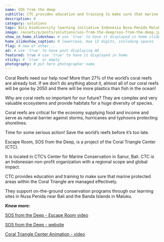 ```yaml
---
name: SOS from the deep
subtitle: CTC provides education and training to make sure that marine protected areas!
description: #
category: solutions
tags: Bali biodiversity learning initiative Indonesia Nusa-Penida Maluku save-oceans tropical
image: /assets/p/posts/solutions/sos-from-the-deep/sos-from-the-deep.jpg
show_in_home_slideshow: # use 'true' to have it displayed in home slideshow
home_slideshow_caption: # lowercase, max 12 digits, including spaces
flag: # new or other...
ad: # use 'true' to have post displaying AD
featured: true # use 'true' to have it displayed in home
sticky: # 'true' or empty
photography: # put here photographer name
---
```


Coral Reefs need our help now! More than 27% of the world’s coral reefs are already lost. If we don’t do anything about it, almost all of our coral reefs will be gone by 2050 and there will be more plastics than fish in the ocean!

Why are coral reefs so important for our future? They are complex and very valuable ecosystems and provide habitats for a huge diversity of species.

Coral reefs are critical for the economy supplying food and income and serve as natural barrier against storms, hurricanes and typhoons protecting shorelines.

Time for some serious action! Save the world’s reefs before it’s too late.

Escape Room, SOS from the Deep, is a project of the Coral Triangle Center (CTC).

It is located in CTC’s Center for Marine Conservation in Sanur, Bali. CTC is an Indonesian non-profit organization with a regional scope and global impact.

CTC provides education and training to make sure that marine protected areas within the Coral Triangle are managed effectively.

They support on-the-ground conservation programs through our learning sites in Nusa Penida near Bali and the Banda Islands in Maluku.


**_Know more:_**

[SOS from the Deep - Escape Room video](https://youtu.be/slcggQ7wvks)

[SOS from the Deep - website](http://sosfromthedeep.com/)

[Coral Triangle Center Animation - video](https://youtu.be/PUYQBgx_SQQ)
